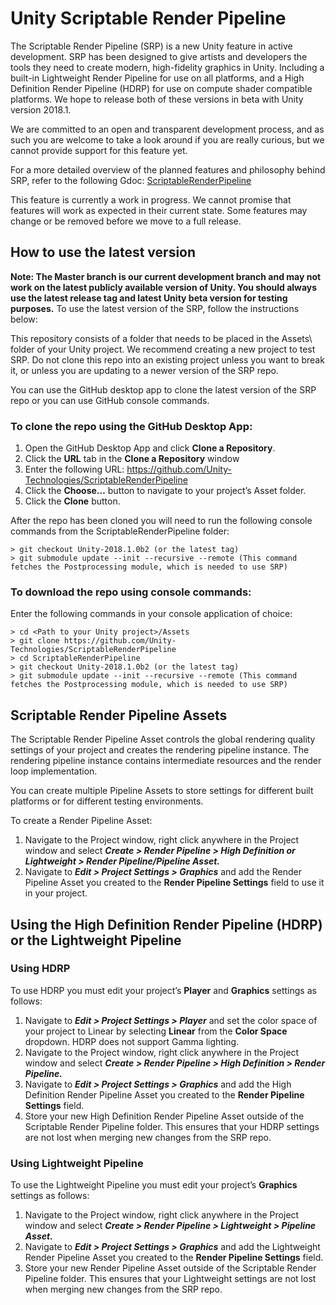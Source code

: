 # Unity Scriptable Render Pipeline
The Scriptable Render Pipeline (SRP) is a new Unity feature in active development. SRP has been designed to give artists and developers the tools they need to create modern, high-fidelity graphics in Unity. Including a built-in Lightweight Render Pipeline for use on all platforms, and a High Definition Render Pipeline (HDRP) for use on compute shader compatible platforms. We hope to release both of these versions in beta with Unity version 2018.1.

We are committed to an open and transparent development process, and as such you are welcome to take a look around if you are really curious, but we cannot provide support for this feature yet.

For a more detailed overview of the planned features and philosophy behind SRP, refer to the following Gdoc: [ScriptableRenderPipeline](https://docs.google.com/document/d/1e2jkr_-v5iaZRuHdnMrSv978LuJKYZhsIYnrDkNAuvQ/edit?usp=sharing)

This feature is currently a work in progress. We cannot promise that features will work as expected in their current state. Some features may change or be removed before we move to a full release.  

## How to use the latest version
__Note: The Master branch is our current development branch and may not work on the latest publicly available version of Unity. You should always use the latest release tag and latest Unity beta version for testing purposes.__
To use the latest version of the SRP, follow the instructions below:

This repository consists of a folder that needs to be placed in the Assets\ folder of your Unity project. We recommend creating a new project to test SRP. Do not clone this repo into an existing project unless you want to break it, or unless you are updating to a newer version of the SRP repo.

You can use the GitHub desktop app to clone the latest version of the SRP repo or you can use GitHub console commands.

### To clone the repo using the GitHub Desktop App:
1. Open the GitHub Desktop App and click __Clone a Repository__.
2. Click the __URL__ tab in the __Clone a Repository__ window
3. Enter the following URL: https://github.com/Unity-Technologies/ScriptableRenderPipeline
4. Click the __Choose…__ button to navigate to your project’s Asset folder.
5. Click the __Clone__ button.

After the repo has been cloned you will need to run the following console commands from the ScriptableRenderPipeline folder:

```
> git checkout Unity-2018.1.0b2 (or the latest tag)
> git submodule update --init --recursive --remote (This command fetches the Postprocessing module, which is needed to use SRP)

```
### To download the repo using console commands:
Enter the following commands in your console application of choice:  

```
> cd <Path to your Unity project>/Assets
> git clone https://github.com/Unity-Technologies/ScriptableRenderPipeline
> cd ScriptableRenderPipeline
> git checkout Unity-2018.1.0b2 (or the latest tag)
> git submodule update --init --recursive --remote (This command fetches the Postprocessing module, which is needed to use SRP)

```
## Scriptable Render Pipeline Assets
The Scriptable Render Pipeline Asset controls the global rendering quality settings of your project and creates the rendering pipeline instance. The rendering pipeline instance contains intermediate resources and the render loop implementation.

You can create multiple Pipeline Assets to store settings for different built platforms or for different testing environments. 

To create a Render Pipeline Asset: 

1. Navigate to the Project window, right click anywhere in the Project window and select ___Create > Render Pipeline >  High Definition or Lightweight > Render Pipeline/Pipeline Asset.___
2. Navigate to ___Edit > Project Settings > Graphics___ and add the Render Pipeline Asset you created to the __Render Pipeline Settings__ field to use it in your project. 

## Using the High Definition Render Pipeline (HDRP) or the Lightweight Pipeline

### Using HDRP

To use HDRP you must edit your project’s __Player__ and __Graphics__ settings as follows:

1. Navigate to ___Edit > Project Settings > Player___ and set the color space of your project to Linear by selecting __Linear__ from the __Color Space__ dropdown. HDRP does not support Gamma lighting.
2. Navigate to the Project window, right click anywhere in the Project window and select ___Create > Render Pipeline >  High Definition > Render Pipeline.___
3. Navigate to ___Edit > Project Settings > Graphics___ and add the High Definition Render Pipeline Asset you created to the __Render Pipeline Settings__ field.
4. Store your new High Definition Render Pipeline Asset outside of the Scriptable Render Pipeline folder. This ensures that your HDRP settings are not lost when merging new changes from the SRP repo.

### Using Lightweight Pipeline
To use the Lightweight Pipeline you must edit your project’s __Graphics__ settings as follows:

1. Navigate to the Project window, right click anywhere in the Project window and select ___Create > Render Pipeline >  Lightweight > Pipeline Asset.___
2. Navigate to ___Edit > Project Settings > Graphics___ and add the Lightweight Render Pipeline Asset you created to the __Render Pipeline Settings__ field.
3. Store your new Render Pipeline Asset outside of the Scriptable Render Pipeline folder. This ensures that your Lightweight settings are not lost when merging new changes from the SRP repo.
